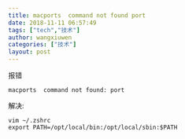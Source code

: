 ```yaml
---
title: macports  command not found port
date: 2018-11-11 06:57:49
tags: ["tech","技术"]
author: wangxiuwen
categories: ["技术"]
layout: post
---
```


报错
```
macports  command not found: port
```
解决:
```
vim ~/.zshrc
export PATH=/opt/local/bin:/opt/local/sbin:$PATH
```